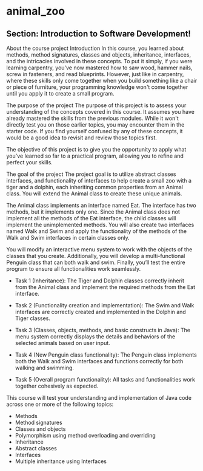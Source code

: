 # animal_zoo

## Section: Introduction to Software Development!
About the course project
Introduction
In this course, you learned about methods, method signatures, classes and objects, inheritance, interfaces, and the intricacies involved in these concepts. To put it simply, if you were learning carpentry, you've now mastered how to saw wood, hammer nails, screw in fasteners, and read blueprints. However, just like in carpentry, where these skills only come together when you build something like a chair or piece of furniture, your programming knowledge won't come together until you apply it to create a small program.


The purpose of the project
The purpose of this project is to assess your understanding of the concepts covered in this course. It assumes you have already mastered the skills from the previous modules. While it won't directly test you on those earlier topics, you may encounter them in the starter code. If you find yourself confused by any of these concepts, it would be a good idea to revisit and review those topics first.

The objective of this project is to give you the opportunity to apply what you've learned so far to a practical program, allowing you to refine and perfect your skills.

The goal of the project
The project goal is to utilize abstract classes interfaces, and functionality of interfaces to help create a small zoo with a tiger and a dolphin, each inheriting common properties from an Animal class. You will extend the Animal class to create these unique animals.  

The Animal class implements an interface named Eat. The interface has two methods, but it implements only one. Since the Animal class does not implement all the methods of the Eat interface, the child classes will implement the unimplemented methods. You will also create two interfaces named Walk and Swim and apply the functionality of the methods of the Walk and Swim interfaces in certain classes only.   

You will modify an interactive menu system to work with the objects of the classes that you create. Additionally, you will develop a multi-functional Penguin class that can both walk and swim. Finally, you’ll test the entire program to ensure all functionalities work seamlessly.

* Task 1 (Inheritance): The Tiger and Dolphin classes correctly inherit from the Animal class and implement the required methods from the Eat interface.

* Task 2 (Functionality creation and implementation): The Swim and Walk interfaces are correctly created and implemented in the Dolphin and Tiger classes.

* Task 3 (Classes, objects, methods, and basic constructs in  Java): The menu system correctly displays the details and behaviors of the selected animals based on user input.

* Task 4 (New Penguin class functionality): The Penguin class implements both the Walk and Swim interfaces and functions correctly for both walking and swimming.

* Task 5 (Overall program functionality): All tasks and functionalities work together cohesively as expected.



This course will test your understanding and implementation of Java code across one or more of the following topics:

* Methods
* Method signatures
* Classes and objects
* Polymorphism using method overloading and overriding
* Inheritance
* Abstract classes
* Interfaces
* Multiple inheritance using Interfaces